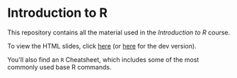 # Introduction to R

This repository contains all the material used in the _Introduction to R_ course.

To view the HTML slides, click [here](https://rawcdn.githack.com/ArunFrey/intro-to-R/80890df07ccfb065f2b4da89ff07f28ee9c18655/01_intro-to-R_slides.html) (or [here](https://raw.githack.com/ArunFrey/intro-to-R/main/01_intro-to-R_slides.html#1) for the dev version). 

You'll also find an `R` Cheatsheet, which includes some of the most commonly used base R commands. 

